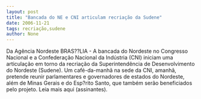 ```yaml
---
layout: post
title: "Bancada do NE e CNI articulam recriação da Sudene"
date: 2006-11-21
tags: recriação,sudene
author: None
---
```

Da Agência Nordeste
BRAS??LIA - A bancada do Nordeste no Congresso Nacional e a Confederação Nacional da Indústria (CNI) iniciam uma articulação em torno da recriação da Superintendência de Desenvolvimento do Nordeste (Sudene). Um café-da-manhã na sede da CNI, amanhã, pretende reunir parlamentares e governadores de estados do Nordeste, além de Minas Gerais e do Esp?rito Santo, que também serão beneficiados pelo projeto.
Leia mais aqui (assinantes). 
